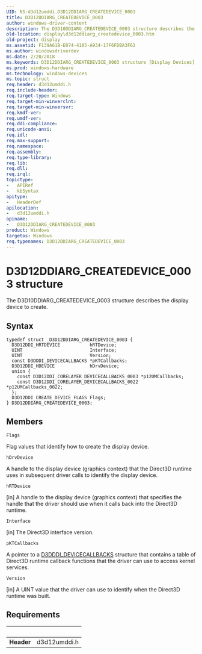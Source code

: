 ```yaml
---
UID: NS:d3d12umddi.D3D12DDIARG_CREATEDEVICE_0003
title: D3D12DDIARG_CREATEDEVICE_0003
author: windows-driver-content
description: The D3D10DDIARG_CREATEDEVICE_0003 structure describes the display device to create.
old-location: display\d3d12ddiarg_createdevice_0003.htm
old-project: display
ms.assetid: F139A61B-E074-4185-A934-17F6FDBA3F62
ms.author: windowsdriverdev
ms.date: 2/20/2018
ms.keywords: D3D12DDIARG_CREATEDEVICE_0003 structure [Display Devices], d3d12umddi/D3D12DDIARG_CREATEDEVICE_0003, D3D12DDIARG_CREATEDEVICE_0003, display.d3d12ddiarg_createdevice_0003
ms.prod: windows-hardware
ms.technology: windows-devices
ms.topic: struct
req.header: d3d12umddi.h
req.include-header: 
req.target-type: Windows
req.target-min-winverclnt: 
req.target-min-winversvr: 
req.kmdf-ver: 
req.umdf-ver: 
req.ddi-compliance: 
req.unicode-ansi: 
req.idl: 
req.max-support: 
req.namespace: 
req.assembly: 
req.type-library: 
req.lib: 
req.dll: 
req.irql: 
topictype:
-	APIRef
-	kbSyntax
apitype:
-	HeaderDef
apilocation:
-	d3d12umddi.h
apiname:
-	D3D12DDIARG_CREATEDEVICE_0003
product: Windows
targetos: Windows
req.typenames: D3D12DDIARG_CREATEDEVICE_0003
---
```


# D3D12DDIARG_CREATEDEVICE_0003 structure
The D3D10DDIARG_CREATEDEVICE_0003 structure describes the display device to create.

## Syntax
````
typedef struct _D3D12DDIARG_CREATEDEVICE_0003 {
  D3D12DDI_HRTDEVICE           hRTDevice;
  UINT                         Interface;
  UINT                         Version;
  const D3DDDI_DEVICECALLBACKS *pKTCallbacks;
  D3D12DDI_HDEVICE             hDrvDevice;
  union {
    const D3D12DDI_CORELAYER_DEVICECALLBACKS_0003 *p12UMCallbacks;
    const D3D12DDI_CORELAYER_DEVICECALLBACKS_0022 *p12UMCallbacks_0022;
  };
  D3D12DDI_CREATE_DEVICE_FLAGS Flags;
} D3D12DDIARG_CREATEDEVICE_0003;
````

## Members


`Flags`

Flag values that identify how to create the display device.

`hDrvDevice`

A handle to the display device (graphics context) that the Direct3D runtime uses in subsequent driver calls to identify the display device.

`hRTDevice`

[in] A handle to the display device (graphics context) that specifies the handle that the driver should use when it calls back into the Direct3D runtime.

`Interface`

[in] The Direct3D interface version.

`pKTCallbacks`

A pointer to a <a href="..\d3dumddi\ns-d3dumddi-_d3dddi_devicecallbacks.md">D3DDDI_DEVICECALLBACKS</a> structure that contains a table of Direct3D runtime callback functions that the driver can use to access kernel services.

`Version`

[in] A UINT value that the driver can use to identify when the Direct3D runtime was built.


## Requirements
| &nbsp; | &nbsp; |
| ---- |:---- |
| **Header** | d3d12umddi.h |